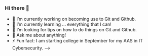 ### Hi there 👋

- 🔭 I’m currently working on becoming use to Git and Github.
- 🌱 I’m currently learning ... everything that I can! 
- 🤔 I’m looking for tips on how to do things on Git and Github.
- 💬 Ask me about anything!
- ⚡ Fun fact: I am starting college in September for my AAS in IT Cybersecurity. 
-->
